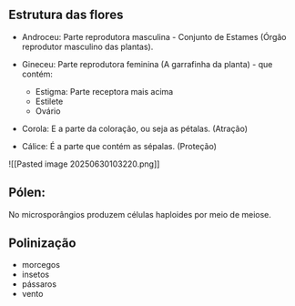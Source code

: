 ## Estrutura das flores

- Androceu: Parte reprodutora masculina  - Conjunto de Estames (Órgão reprodutor masculino das plantas).

- Gineceu: Parte reprodutora feminina (A garrafinha da planta) - que contém:
	- Estigma: Parte receptora mais acima
	- Estilete
	- Ovário

- Corola: E a parte da coloração, ou seja as pétalas.  (Atração)

- Cálice: É a parte que contém as sépalas. (Proteção)

![[Pasted image 20250630103220.png]]
## Pólen:

No microsporângios produzem células haploides por meio de meiose. 

## Polinização

- morcegos
- insetos
- pássaros
- vento

